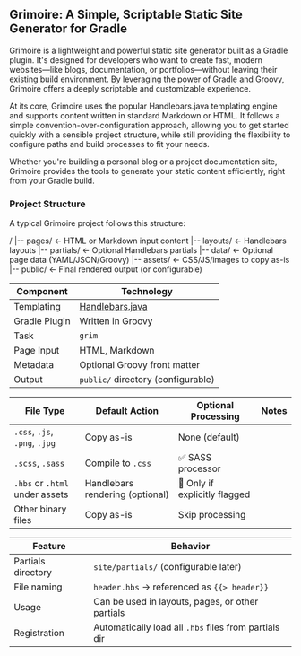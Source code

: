 ## Grimoire: A Simple, Scriptable Static Site Generator for Gradle

Grimoire is a lightweight and powerful static site generator built as a Gradle plugin. It's designed for developers who want to create fast, modern websites—like blogs, documentation, or portfolios—without leaving their existing build environment. By leveraging the power of Gradle and Groovy, Grimoire offers a deeply scriptable and customizable experience.

At its core, Grimoire uses the popular Handlebars.java templating engine and supports content written in standard Markdown or HTML. It follows a simple convention-over-configuration approach, allowing you to get started quickly with a sensible project structure, while still providing the flexibility to configure paths and build processes to fit your needs.

Whether you're building a personal blog or a project documentation site, Grimoire provides the tools to generate your static content efficiently, right from your Gradle build.

### Project Structure

A typical Grimoire project follows this structure:

<project-root>/ 
|-- pages/             ← HTML or Markdown input content
|-- layouts/           ← Handlebars layouts
|-- partials/          ← Optional Handlebars partials
|-- data/              ← Optional page data (YAML/JSON/Groovy)
|-- assets/            ← CSS/JS/images to copy as-is
|-- public/            ← Final rendered output (or configurable)


| Component     | Technology                                                   |
| ------------- |--------------------------------------------------------------|
| Templating    | [Handlebars.java](https://github.com/jknack/handlebars.java) |
| Gradle Plugin | Written in Groovy                                            |
| Task          | `grim`                                                       |
| Page Input    | HTML, Markdown                                               |
| Metadata      | Optional Groovy  front matter                                |
| Output        | `public/` directory (configurable)                           |

| File Type                      | Default Action                  | Optional Processing           | Notes |
| ------------------------------ | ------------------------------- | ----------------------------- | ----- |
| `.css`, `.js`, `.png`, `.jpg`  | Copy as-is                      | None (default)                |       |
| `.scss`, `.sass`               | Compile to `.css`               | ✅ SASS processor              |       |
| `.hbs` or `.html` under assets | Handlebars rendering (optional) | 🔶 Only if explicitly flagged |       |
| Other binary files             | Copy as-is                      | Skip processing               |       |

| Feature            | Behavior                                              |
| ------------------ | ----------------------------------------------------- |
| Partials directory | `site/partials/` (configurable later)                 |
| File naming        | `header.hbs` → referenced as `{{> header}}`           |
| Usage              | Can be used in layouts, pages, or other partials      |
| Registration       | Automatically load all `.hbs` files from partials dir |
